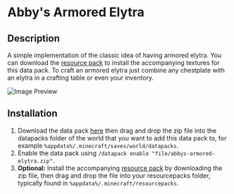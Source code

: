 # Abby's Armored Elytra

## Description

A simple implementation of the classic idea of having armored elytra. You can download the [resource pack](Abby's%20Armored%20Elytra.zip?raw=1) to install the accompanying textures for this data pack. To craft an armored elytra just combine any chestplate with an elytra in a crafting table or even your inventory.

![Image Preview](https://i.imgur.com/LRor5Xv.png)

## Installation

1. Download the data pack [here](https://www.planetminecraft.com/data-pack/abby-s-armored-elytra/) then drag and drop the zip file into the datapacks folder of the world that you want to add this data pack to, for example `%appdata%/.minecraft/saves/world/datapacks`.
2. Enable the data pack using `/datapack enable "file/abbys-armored-elytra.zip"`.
3. **Optional:** Install the accompanying [resource pack](Abby's%20Armored%20Elytra.zip?raw=1) by downloading the zip file, then drag and drop the file into your resourcepacks folder, typically found in `%appdata%/.minecraft/resourcepacks`.
